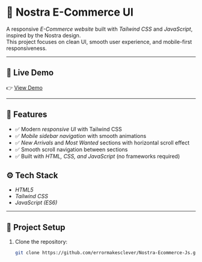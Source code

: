 # 🛒 Nostra E-Commerce UI

A responsive *E-Commerce website* built with *Tailwind CSS* and *JavaScript*, inspired by the Nostra design.  
This project focuses on clean UI, smooth user experience, and mobile-first responsiveness.

---

## 🚀 Live Demo
👉 [View Demo](https://errormakesclever.github.io/Nostra-Ecommerce-Js/)

---

## 📌 Features
- ✅ Modern *responsive UI* with Tailwind CSS  
- ✅ *Mobile sidebar navigation* with smooth animations  
- ✅ *New Arrivals* and *Most Wanted* sections with horizontal scroll effect  
- ✅ Smooth scroll navigation between sections  
- ✅ Built with *HTML, CSS, and JavaScript* (no frameworks required)  

## ⚙ Tech Stack
- *HTML5*  
- *Tailwind CSS*  
- *JavaScript (ES6)*  

---

## 📂 Project Setup
1. Clone the repository:
   ```bash
   git clone https://github.com/errormakesclever/Nostra-Ecommerce-Js.git 
